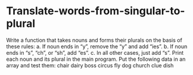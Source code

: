 # Translate-words-from-singular-to-plural
Write a function that takes nouns and forms their plurals on the basis of these rules: a. If noun ends in “y”, remove the “y” and add “ies”. b. If noun ends in “s”, “ch”, or “sh”, add “es”. c. In all other cases, just add “s”. Print each noun and its plural in the main program. Put the following data in an array and test them: chair dairy boss circus fly dog church clue dish 
